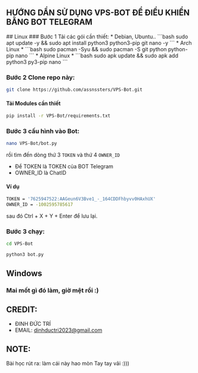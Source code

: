 ## HƯỚNG DẨN SỬ DỤNG VPS-BOT ĐỂ ĐIỀU KHIỂN BẰNG BOT TELEGRAM

<p></p>
## Linux
### Bước 1 Tải các gói cần thiết:
 *  Debian, Ubuntu..
    ```bash
    sudo apt update -y && sudo apt install python3 python3-pip git nano -y
    ```
* Arch Linux
* 
  ```bash
  sudo pacman -Syu && sudo pacman -S git python python-pip nano
  ```
* Alpine Linux
* 
  ```bash
  sudo apk update && sudo apk add python3 py3-pip nano
  ```
  
### Bước 2 Clone repo này:

```bash
git clone https://github.com/assnssters/VPS-Bot.git
```
#### Tải Modules cần thiết

```bash
pip install -r VPS-Bot/requirements.txt
```
### Bước 3 cấu hình vào Bot:


```bash
nano VPS-Bot/bot.py
```


rồi tìm đến dòng thứ 3 `TOKEN` và thứ 4 `OWNER_ID`
* Để TOKEN là TOKEN của BOT Telegram
* OWNER_ID là ChatID
#### Ví dụ

```bash
TOKEN = '7625947522:AAGeun6V3Bve1_-_164CDDFhbyvv0HAxhUX'
OWNER_ID = -1002595785617
```

sau đó Ctrl + X + Y + Enter để lưu lại.
### Bước 3 chạy:

```bash
cd VPS-Bot
```

```bash
python3 bot.py
```

## Windows
### Mai mốt gì đó làm, giờ mệt rồi :)

 ## CREDIT:
 * ĐINH ĐỨC TRÍ
 * EMAIL: dinhductri2023@gmail.com
 ## NOTE:
 Bài học rút ra: làm cái này hao mòn Tay tay vãi :)))
